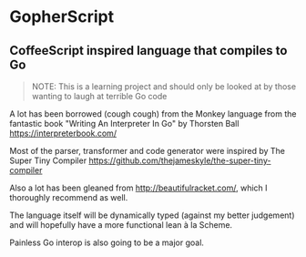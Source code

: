 # GopherScript
## CoffeeScript inspired language that compiles to Go

> NOTE: This is a learning project and should only be looked at by those wanting to laugh at terrible Go code

A lot has been borrowed (cough cough) from the Monkey language from the fantastic book "Writing An Interpreter In Go" by Thorsten Ball https://interpreterbook.com/

Most of the parser, transformer and code generator were inspired by The Super Tiny Compiler https://github.com/thejameskyle/the-super-tiny-compiler

Also a lot has been gleaned from http://beautifulracket.com/, which I thoroughly recommend as well.

The language itself will be dynamically typed (against my better judgement) and will hopefully have a more functional lean à la Scheme.

Painless Go interop is also going to be a major goal.

